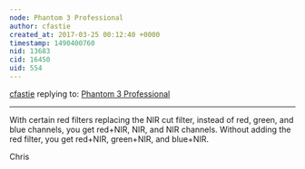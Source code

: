 ```yaml
---
node: Phantom 3 Professional
author: cfastie
created_at: 2017-03-25 00:12:40 +0000
timestamp: 1490400760
nid: 13683
cid: 16450
uid: 554
---
```




[cfastie](../profile/cfastie) replying to: [Phantom 3 Professional](../notes/marfisistemidroni/11-06-2016/phantom-3-professional)

----
With certain red filters replacing the NIR cut filter, instead of red, green, and blue channels, you get red+NIR, NIR, and NIR channels. Without adding the red filter, you get red+NIR, green+NIR, and blue+NIR.

Chris